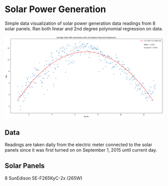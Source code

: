 # Solar Power Generation

Simple data visualization of solar power generation data readings from 8 solar panels. Ran both linear and 2nd degree polynomial regression on data.

![Alt Image text](images/2ndDegreePolynomialRegression.png?raw=true "Polynomial Regression")

## Data
Readings are taken daily from the electric meter connected to the solar panels since it was first turned on on September 1, 2015 until current day.

## Solar Panels
8 SunEdison SE-F265KyC-2x (265W)
